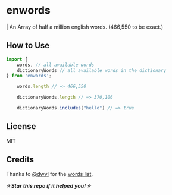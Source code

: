 # enwords

| An Array of half a million english words. (466,550 to be exact.)

## How to Use

```javascript
import {
    words, // all available words
    dictionaryWords // all available words in the dictionary
} from 'enwords';
```

```javascript
    words.length // => 466,550

    dictionaryWords.length // => 370,106

    dictionaryWords.includes("hello") // => true
```

## License

MIT

## Credits

Thanks to [@dwyl](https://github.com/dwyl) for the [words list](https://github.com/dwyl/english-words).

***⭐ Star this repo if it helped you! ⭐***
